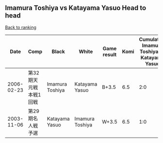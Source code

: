 ## Imamura Toshiya vs Katayama Yasuo Head to head

[Back to ranking](../../index.md)




| **Date** | **Comp** | **Black** | **White** | **Game result** | **Komi** | **Cumulative Imamura Toshiya vs Katayama Yasuo** | **Imamura Toshiya streak** | **Katayama Yasuo streak** | 
| --- | --- | --- | --- | --- | --- | --- | --- | --- |
| 2006-02-23 | 第32期天元戦本戦1回戦 | Imamura Toshiya | Katayama Yasuo | B+3.5 | 6.5 | 2:0 | 2 | 0 | 
| 2003-11-06 | 第29期名人戦予選 | Katayama Yasuo | Imamura Toshiya | W+3.5 | 6.5 | 1:0 | 1 | 0 |




